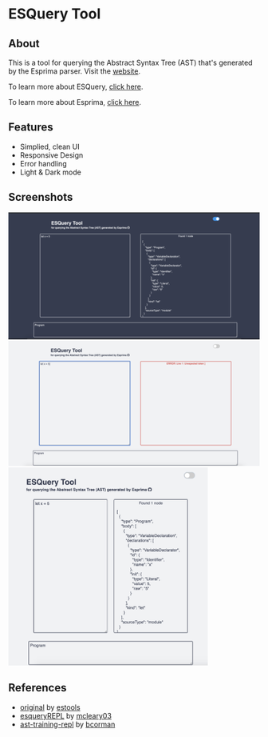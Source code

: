 # ESQuery Tool

## About
This  is a tool for querying the Abstract Syntax Tree (AST) that's generated by the Esprima parser. Visit the <a href="https://natalie-poulson.github.io/ESQuery-tool/" target="_blank">website</a>.

To learn more about ESQuery, <a href="https://github.com/estools/esquery" target="_blank">click here</a>.

To learn more about Esprima, <a href="https://github.com/jquery/esprima" target="_blank">click here</a>.


## Features
* Simplied, clean UI
* Responsive Design
* Error handling 
* Light & Dark mode 

## Screenshots
<img src="./assets/dark.png" alt="screenshot of tool, full screen with dark mode" width="800">

<img src="./assets/error.png" alt="screenshot of tool, full screen with light mode and error" width="800">

<img src="./assets/light.png" alt="screenshot of tool, responsive with light mode" width="400">

## References
* <a href="https://estools.github.io/esquery/" target="_blank">original</a> by <a href="https://github.com/estools" target="_blank">estools</a>
* <a href="https://github.com/mcleary03/esqueryREPL" target="_blank">esqueryREPL</a> by <a href="https://github.com/mcleary03" target="_blank">mcleary03</a>
* <a href="https://github.com/bcorman/esquery-training" target="_blank">ast-training-repl</a> by <a href="https://github.com/bcorman" target="_blank">bcorman</a>

